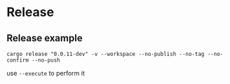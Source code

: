 # Release

## Release example

```console
cargo release "0.0.11-dev" -v --workspace --no-publish --no-tag --no-confirm --no-push
```

use `--execute` to perform it